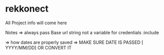 # rekkonect

All Project info will come here

Notes => always pass Base url string not a variable for credentials :include

<!--  check at the end of the project [ dates for ] -->

=> how dates are properly saved
=> MAKE SURE DATE IS PASSED [ YYYY/MM/DD] OR CONVERT IT

